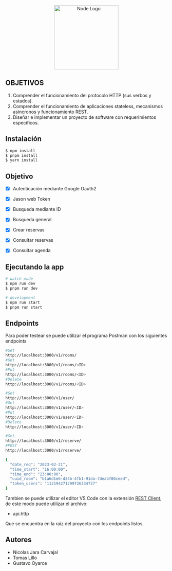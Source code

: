 <p align="center">
  <a href="https://nodejs.org/en" target="blank"><img src="https://logos-download.com/wp-content/uploads/2016/09/Node_logo_NodeJS.png" width="200" alt="Node Logo" /></a>
</p>

## OBJETIVOS


1. Comprender el funcionamiento del protocolo HTTP (sus verbos y estados).
2. Comprender el funcionamiento de aplicaciones stateless, mecanismos asíncronos y
funcionamiento REST.
3. Diseñar e implementar un proyecto de software con requerimientos específicos.

## Instalación

```bash
$ npm install
$ pnpm install
$ yarn install
```
## Objetivo

- [x] Autenticación mediante Google Oauth2
- [x] Jason web Token
- [x] Busqueda mediante ID
- [x] Busqueda general
- [x] Crear reservas
- [x] Consultar reservas
- [x] Consultar agenda


## Ejecutando la app

```bash
# watch mode
$ npm run dev
$ pnpm run dev

# development
$ npm run start
$ pnpm run start

```
## Endpoints
Para poder testear se puede utilizar el programa Postman con los siguientes endpoints

```bash
#Get
http://localhost:3000/v1/rooms/
#Get
http://localhost:3000/v1/rooms/<ID>
#Put
http://localhost:3000/v1/rooms/<ID>
#Delete
http://localhost:3000/v1/rooms/<ID>

#Get
http://localhost:3000/v1/user/
#Get
http://localhost:3000/v1/user/<ID>
#Put
http://localhost:3000/v1/user/<ID>
#Delete
http://localhost:3000/v1/user/<ID>

#Get
http://localhost:3000/v1/reserve/
#POST
http://localhost:3000/v1/reserve/

{
  "date_req": "2023-02-21",
  "time_start": "16:00:00",
  "time_end": "23:00:00",
  "uuid_room": "b1a6d1e6-d24b-4fb1-91da-7deabf80ceed",
  "token_users": "112194271299726334727"
}

```
Tambien se puede utilizar el editor VS Code con la extensión [REST Client](https://marketplace.visualstudio.com/items?itemName=humao.rest-client), de este modo puede utilizar el archivo:

- api.http

Que se encuentra en la raíz del proyecto con los endpoints listos.

## Autores

- Nicolas Jara Carvajal 
- Tomas Lillo
- Gustavo Oyarce
